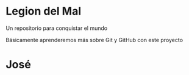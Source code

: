 # Legion del Mal
Un repositorio para conquistar el mundo

Básicamente aprenderemos más sobre Git y GitHub con este proyecto

# José


